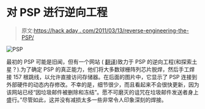 # 对 PSP 进行逆向工程

> 原文:[https://hack aday . com/2011/03/13/reverse-engineering-the-PSP/](https://hackaday.com/2011/03/13/reverse-engineering-the-psp/)

![](../Images/b285da932cfb96fb56fbea0666ceb7eb.png "PSP")

最初的 PSP 可能是旧闻，但有一个网站 ( [翻译](http://translate.google.com/translate?hl=en&sl=ja&tl=en&u=http%3A%2F%2Fsec.pn.to%2Fpw%2F%3Fplugin%3Dattach%26pcmd%3Dopen%26file%3Dtapping.jpg%26refer%3DBases))致力于 PSP 的逆向工程(和探索土星？).为了确定 PSP 的真正能力，他们将大多数球栅阵列芯片脱焊，然后手工焊接 157 根跳线，以允许直接访问存储器。在后面的图片中，它显示了 PSP 连接到外部硬件的动态内存修改。不幸的是，细节很少，而且看起来不会很快更新，因为该网站已经“因垃圾邮件被删除和冻结”。愿不可磨灭的诅咒在垃圾邮件发送者身上盛行。”尽管如此，这并没有减损太多一些非常令人印象深刻的焊接。